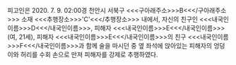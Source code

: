 피고인은 2020. 7. 9. 02:00경 천안시 서북구 <<<구아래주소>>>B<<</구아래주소>>> 소재 <<<추행장소>>>'C'<<</추행장소>>> 내에서, 자신의 친구인 <<<내국인이름>>>D<<</내국인이름>>>, 피해자 <<<내국인이름>>>E<<</내국인이름>>>(여, 21세), 피해자 <<<내국인이름>>>E<<</내국인이름>>>의 친구 <<<내국인이름>>>F<<</내국인이름>>>과 함께 술을 마시던 중 옆 좌석에 앉아있는 피해자의 엉덩이와 허리를 수회 손으로 만져 피해자를 강제로 추행하였다.
